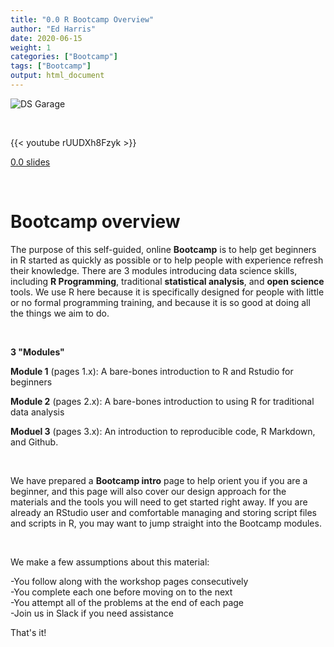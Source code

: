 ```yaml
---
title: "0.0 R Bootcamp Overview"
author: "Ed Harris"
date: 2020-06-15
weight: 1
categories: ["Bootcamp"]
tags: ["Bootcamp"]
output: html_document 
---
```


![DS Garage](/img/hex-sm.png)

&nbsp;

{{< youtube rUUDXh8Fzyk >}}

[0.0 slides](https://ha-data-science.github.io/pages/harug-files/2021-07-07/R-bootcamp-launch-slides.html)

&nbsp;

# Bootcamp overview

The purpose of this self-guided, online **Bootcamp** is to help get beginners in R started as quickly as possible or to help people with experience refresh their knowledge. There are 3 modules introducing data science skills, including **R Programming**, traditional **statistical analysis**, and **open science** tools.  We use R here because it is specifically designed for people with little or no formal programming training, and because it is so good at doing all the things we aim to do.  

&nbsp;

**3 "Modules"**

**Module 1** (pages 1.x): A bare-bones introduction to R and Rstudio for beginners

**Module 2** (pages 2.x): A bare-bones introduction to using R for traditional data analysis

**Moduel 3** (pages 3.x): An introduction to reproducible code, R Markdown, and Github.

&nbsp;

We have prepared a **Bootcamp intro** page to help orient you if you are a beginner, and this page will also cover our design approach for the materials and the tools you will need to get started right away.  If you are already an RStudio user and comfortable managing and storing script files and scripts in R, you may  want to jump straight into the Bootcamp modules.

&nbsp;

We make a few assumptions about this material:

-You follow along with the workshop pages consecutively  
-You complete each one before moving on to the next  
-You attempt all of the problems at the end of each page  
-Join us in Slack if you need assistance  

That's it!
